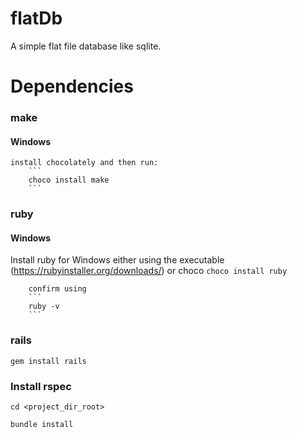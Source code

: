 # flatDb
A simple flat file database like sqlite.


# Dependencies

### make
  #### Windows
    install chocolately and then run:
        ```
        choco install make
        ```
### ruby
  #### Windows
  Install ruby for Windows either using the executable (https://rubyinstaller.org/downloads/) or choco
        ```
        choco install ruby
        ```

        confirm using
        ```
        ruby -v
        ```

### rails
  ```
  gem install rails
  ```

### Install rspec
```
cd <project_dir_root>
```

```
bundle install
```